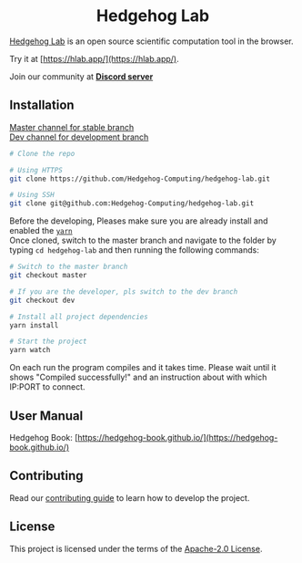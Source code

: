<h1 align="center">Hedgehog Lab</h1>

[Hedgehog Lab](https://hlab.app/) is an open source scientific computation tool in the browser.

Try it at [https://hlab.app/](https://hlab.app/).

Join our community at [**Discord server**](https://discord.gg/kmuBw8pRFf)

## Installation

[Master channel for stable branch](https://github.com/Hedgehog-Computing/hedgehog-lab/tree/master)  
[Dev channel for development branch](https://github.com/Hedgehog-Computing/hedgehog-lab/tree/master)

```bash
# Clone the repo

# Using HTTPS
git clone https://github.com/Hedgehog-Computing/hedgehog-lab.git

# Using SSH
git clone git@github.com:Hedgehog-Computing/hedgehog-lab.git
```

Before the developing, Pleases make sure you are already install and enabled the [`yarn`](https://yarnpkg.com/)  
Once cloned, switch to the master branch and navigate to the folder by typing `cd hedgehog-lab` and then running the
following commands:

```bash
# Switch to the master branch
git checkout master

# If you are the developer, pls switch to the dev branch
git checkout dev

# Install all project dependencies
yarn install

# Start the project
yarn watch
```

On each run the program compiles and it takes time. Please wait until it shows "Compiled successfully!" and an
instruction about with which IP:PORT to connect.

## User Manual

Hedgehog Book: [https://hedgehog-book.github.io/](https://hedgehog-book.github.io/)

## Contributing

Read our [contributing guide](CONTRIBUTING.md) to learn how to develop the project.

## License

This project is licensed under the terms of the [Apache-2.0 License](LICENSE).
